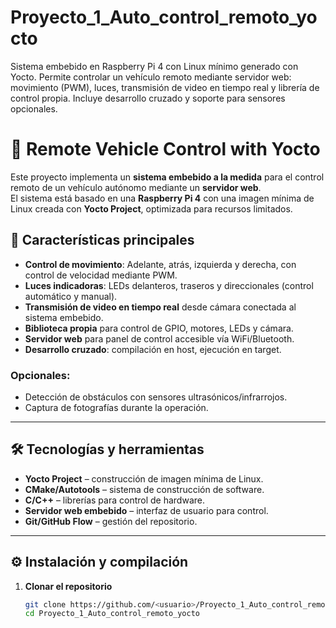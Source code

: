 # Proyecto_1_Auto_control_remoto_yocto
Sistema embebido en Raspberry Pi 4 con Linux mínimo generado con Yocto. Permite controlar un vehículo remoto mediante servidor web: movimiento (PWM), luces, transmisión de video en tiempo real y librería de control propia. Incluye desarrollo cruzado y soporte para sensores opcionales.

# 🚗 Remote Vehicle Control with Yocto

Este proyecto implementa un **sistema embebido a la medida** para el control remoto de un vehículo autónomo mediante un **servidor web**.  
El sistema está basado en una **Raspberry Pi 4** con una imagen mínima de Linux creada con **Yocto Project**, optimizada para recursos limitados.

## 📌 Características principales
- **Control de movimiento**: Adelante, atrás, izquierda y derecha, con control de velocidad mediante PWM.  
- **Luces indicadoras**: LEDs delanteros, traseros y direccionales (control automático y manual).  
- **Transmisión de video en tiempo real** desde cámara conectada al sistema embebido.  
- **Biblioteca propia** para control de GPIO, motores, LEDs y cámara.  
- **Servidor web** para panel de control accesible vía WiFi/Bluetooth.  
- **Desarrollo cruzado**: compilación en host, ejecución en target.  

### Opcionales:
- Detección de obstáculos con sensores ultrasónicos/infrarrojos.  
- Captura de fotografías durante la operación.  

---

## 🛠️ Tecnologías y herramientas
- **Yocto Project** – construcción de imagen mínima de Linux.  
- **CMake/Autotools** – sistema de construcción de software.  
- **C/C++** – librerías para control de hardware.  
- **Servidor web embebido** – interfaz de usuario para control.  
- **Git/GitHub Flow** – gestión del repositorio.  

---

## ⚙️ Instalación y compilación

1. **Clonar el repositorio**  
   ```bash
   git clone https://github.com/<usuario>/Proyecto_1_Auto_control_remoto_yocto.git
   cd Proyecto_1_Auto_control_remoto_yocto

